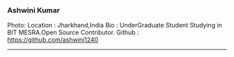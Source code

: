 ### Ashwini Kumar
Photo:
Location : Jharkhand,India
Bio : UnderGraduate Student Studying in BIT MESRA.Open Source Contributor.
Github : https://github.com/ashwini1240
***
